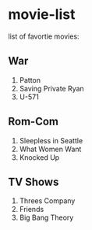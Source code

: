 # movie-list
list of favortie movies:  
## War
1. Patton
1. Saving Private Ryan
1. U-571

## Rom-Com
1. Sleepless in Seattle
1. What Women Want
1. Knocked Up

## TV Shows
1. Threes Company
1. Friends
1. Big Bang Theory
